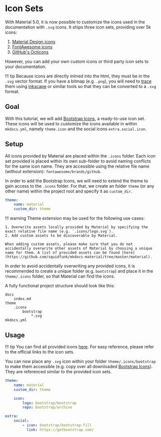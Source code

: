 # Icon Sets

With Material 5.0, it is now possible to customize the icons used in the documentation with `.svg` icons. It ships three icon sets, providing over 5k icons:

1. [Material Design icons](https://material.io/resources/icons/)
2. [FontAwesome icons](https://fontawesome.com/icons?d=gallery&m=free)
3. [GitHub's Octicons](https://octicons.github.com/)

However, you can add your own custom icons or third party icon sets to your documentation.

!!! tip
    Because icons are directly inlined into the html, they must be in the `.svg` vector format. If you have a bitmap (e.g. `.png`), you will need to [trace](https://inkscape.org/doc/tutorials/tracing/tutorial-tracing.html) them using [inkscape](https://inkscape.org) or similar tools so that they can be converted to a `.svg` format.

## Goal

With this tutorial, we will add [Bootstrap Icons][bootstrap-icons], a ready-to-use icon set. These icons will be used to customize the icons available in within `mkdocs.yml`, namely `theme.icon` and the social icons `extra.social.icon`.

## Setup

All icons provided by Material are placed within the `.icons` folder. Each icon set provided is placed within its own sub-folder to avoid naming conflicts for the same icon name. They are accessible using the relative file name (without extension): `fontawesome/brands/github`.

In order to add the Bootstrap Icons, we will need to extend the theme to gain access to the `.icons` folder. For that, we create an folder `theme` (or any other name) within the project root and specify it as `custom_dir`.

```yaml
theme:
    name: material
    custom_dir: theme
```

!!! warning
    Theme extension may be used for the following use cases:

    1. Overwrite assets locally provided by Material by specifying the exact relative file name (e.g. `.icons/logo.svg`). 
    2. Add custom assets to be discoverable by Material.

    When adding custom assets, please make sure that you do not accidentally overwrite other assets of Material by choosing a unique name for them. A list of provided assets can be found [here](https://github.com/squidfunk/mkdocs-material/tree/master/material).

In order to avoid accidentally overwriting any provided icons, it is recommended to create a unique folder (e.g. `bootstrap`) and place it in the `theme/.icons` folder, so that Material can find the icons.

A fully functional project structure should look like this:

```
docs
    index.md
theme
    .icons
        bootstrap
            *.svg
mkdocs.yml
```

## Usage

!!! tip
    You can find all provided icons [here](https://github.com/squidfunk/mkdocs-material/tree/master/material/.icons). For easy reference, please refer to the official links to the icon sets.

You can now place any `.svg` icon within your folder `theme/.icons/bootstrap` to make them accessible (e.g. copy over all downloaded [Bootstrap Icons][bootstrap-icons]). They are referenced similar to the provided icon sets.

```yaml
theme:
    name: material
    custom_dir: theme

    icon:
        logo: bootstrap/bootstrap
        repo: bootstrap/archive

extra:
    social:
        - icon: bootstrap/bootstrap-fill
          link: https://getbootstrap.com/
```

[bootstrap-icons]: https://icons.getbootstrap.com/